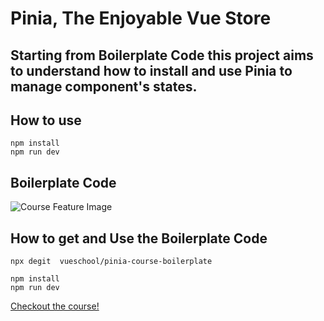 # Pinia, The Enjoyable Vue Store

## Starting from Boilerplate Code this project aims to understand how to install and use Pinia to manage component's states.

## How to use

```
npm install
npm run dev
```

## Boilerplate Code

![Course Feature Image](https://vueschool.io/media/bc6229f7525d1df7f87bd22604eaa468/Pinia_not-transparent.png)

## How to get and Use the Boilerplate Code

```
npx degit  vueschool/pinia-course-boilerplate 
```
```
npm install
npm run dev
```

[Checkout the course!](https://vueschool.io/courses/pinia-the-enjoyable-vue-store)

